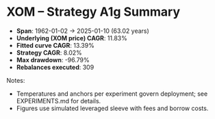 # XOM – Strategy A1g Summary

- **Span**: 1962-01-02 → 2025-01-10 (63.02 years)
- **Underlying (XOM price) CAGR**: 11.83%
- **Fitted curve CAGR**: 13.39%
- **Strategy CAGR**: 8.02%
- **Max drawdown**: -96.79%
- **Rebalances executed**: 309

Notes:

- Temperatures and anchors per experiment govern deployment; see EXPERIMENTS.md for details.
- Figures use simulated leveraged sleeve with fees and borrow costs.

